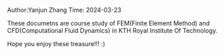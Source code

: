 Author:Yanjun Zhang
Time: 2024-03-23

These documetns are course study of FEM(Finite Element Method) and CFD(Computational Fluid Dynamics) in KTH Royal Institute Of Technology.

Hope you enjoy these treasure!!! :)

